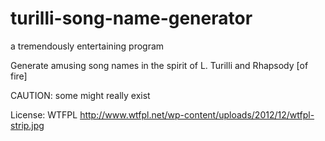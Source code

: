 # turilli-song-name-generator
a tremendously entertaining program

Generate amusing song names in the spirit of L. Turilli and Rhapsody [of fire]

CAUTION: some might really exist

License: WTFPL http://www.wtfpl.net/wp-content/uploads/2012/12/wtfpl-strip.jpg
